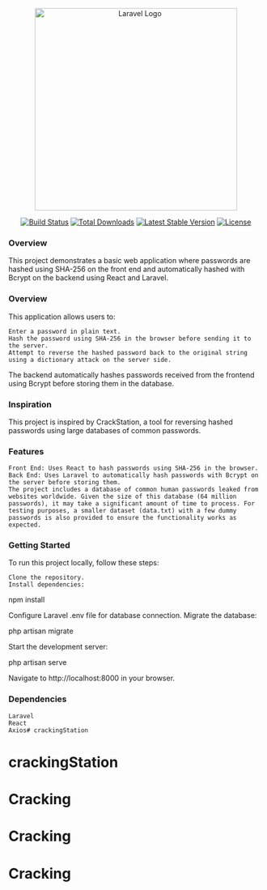 <p align="center"><a href="https://laravel.com" target="_blank"><img src="https://raw.githubusercontent.com/laravel/art/master/logo-lockup/5%20SVG/2%20CMYK/1%20Full%20Color/laravel-logolockup-cmyk-red.svg" width="400" alt="Laravel Logo"></a></p>

<p align="center">
<a href="https://github.com/laravel/framework/actions"><img src="https://github.com/laravel/framework/workflows/tests/badge.svg" alt="Build Status"></a>
<a href="https://packagist.org/packages/laravel/framework"><img src="https://img.shields.io/packagist/dt/laravel/framework" alt="Total Downloads"></a>
<a href="https://packagist.org/packages/laravel/framework"><img src="https://img.shields.io/packagist/v/laravel/framework" alt="Latest Stable Version"></a>
<a href="https://packagist.org/packages/laravel/framework"><img src="https://img.shields.io/packagist/l/laravel/framework" alt="License"></a>
</p>



### Overview

This project demonstrates a basic web application where passwords are hashed using SHA-256 on the front end and automatically hashed with Bcrypt on the backend using React and Laravel.

 ### Overview

This application allows users to:

    Enter a password in plain text.
    Hash the password using SHA-256 in the browser before sending it to the server.
    Attempt to reverse the hashed password back to the original string using a dictionary attack on the server side.

The backend automatically hashes passwords received from the frontend using Bcrypt before storing them in the database.

### Inspiration

This project is inspired by CrackStation, a tool for reversing hashed passwords using large databases of common passwords.

### Features

    Front End: Uses React to hash passwords using SHA-256 in the browser.
    Back End: Uses Laravel to automatically hash passwords with Bcrypt on the server before storing them.
    The project includes a database of common human passwords leaked from websites worldwide. Given the size of this database (64 million passwords), it may take a significant amount of time to process. For testing purposes, a smaller dataset (data.txt) with a few dummy passwords is also provided to ensure the functionality works as expected.

### Getting Started

To run this project locally, follow these steps:

    Clone the repository.
    Install dependencies:

npm install

Configure Laravel .env file for database connection.
Migrate the database:

php artisan migrate

Start the development server:

php artisan serve

Navigate to http://localhost:8000 in your browser.

### Dependencies

    Laravel
    React
    Axios# crackingStation
# crackingStation
# Cracking
# Cracking
# Cracking
